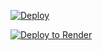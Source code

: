 
[![Deploy](https://www.herokucdn.com/deploy/button.png)](https://dashboard.heroku.com/new?template=https://github.com/bbcbbk/mybbk/tree/main)


<a href="https://render.com/deploy?repo=https://github.com/bbcbbk/mybbk/tree/main" target="_self" rel="nofollow noopener noreferrer"><img src="https://render.com/images/deploy-to-render-button.svg" alt="Deploy to Render"/></a>
